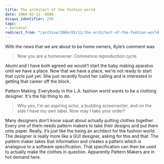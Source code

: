 ```yaml
---
title: The architect of the fashion world
date: 2004-03-12 -0800
disqus_identifier: 250
tags:
- personal
redirect_from: "/archive/2004/03/11/the-architect-of-the-fashion-world.aspx/"
---
```


With the news that we are about to be home owners, Kyle’s comment was

> Now you are a homeowner. Commence reproduction cycle.

Akumi and I have both agreed we would’t start the baby making aparatus
until we have a place. Now that we have a place, we’re not ready to
start that cycle just yet. She just recently found her calling and is
interested in getting that career off the block.

Pattern Making. Everybody in the L.A. fashion world wants to be a
clothing designer. It's the hip thing to do.

> Why yes, I'm an aspiring actor, a budding screenwriter, and on the
> side I have my own label. Now may I take your order?

Many designers don’t know squat about actually putting clothes together.
Every one of them needs pattern makers to take their designs and put
them onto paper. Really, it’s just like the being an architect for the
fashion world. The designer is really more like a GUI designer, asking
for this and that. The pattern maker takes that information and creates
a pattern which is analagous to a software specification. That
specification can then be used to actually make the clothes in question.
Apparently Pattern Makers are in hot demand here.

